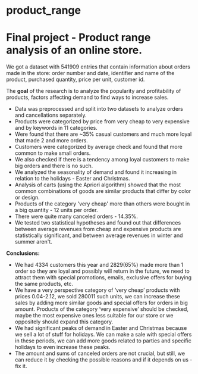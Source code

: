 # product_range
# Final project - Product range analysis of an online store.

We got a dataset with 541909 entries that contain information about orders made in the store: order number and date, identifier and name of the product, purchased quantity, price per unit, customer id. 

The **goal** of the research is to analyze the popularity and profitability of products, factors affecting demand to find ways to increase sales.
* Data was preprocessed and split into two datasets to analyze orders and cancellations separately.
*  Products were categorized by price from very cheap to very expensive and by keywords in 11 categories. 
*  Were found that there are ~35% casual customers and much more loyal that made 2 and more orders.
*  Customers were categorized by average check and found that more common to make small orders.
*  We also checked if there is a tendency among loyal customers to make big orders and there is no such.
*  We analyzed the seasonality of demand and found it increasing in relation to the holidays - Easter and Christmas. 
*  Analysis of carts (using the Apriori algorithm) showed that the most common combinations of goods are similar products that differ by color or design. 
*  Products of the category 'very cheap' more than others were bought in a big quantity - 12 units per order. 
* There were quite many canceled orders - 14.35%.
* We tested two statistical hypotheses and found out that differences between average revenues from cheap and expensive products are statistically significant, and between average revenues in winter and summer aren't.

**Conclusions:**
* We had 4334 customers this year and 2829(65%) made more than 1 order so they are loyal and possibly will return in the future, we need to attract them with special promotions, emails, exclusive offers for buying the same products, etc.
* We have a very perspective category of ‘very cheap’ products with prices 0.04-2.12, we sold 280011 such units, we can increase these sales by adding more similar goods and special offers for orders in big amount. Products of the category ‘very expensive’ should be checked, maybe the most expensive ones less suitable for our store or we oppositely should expand this category.
* We had significant peaks of demand in Easter and Christmas because we sell a lot of stuff for holidays. We can make a sale with special offers in these periods, we can add more goods related to parties and specific holidays to even increase these peaks.
* The amount and sums of canceled orders are not crucial, but still, we can reduce it by checking the possible reasons and if it depends on us - fix it.
